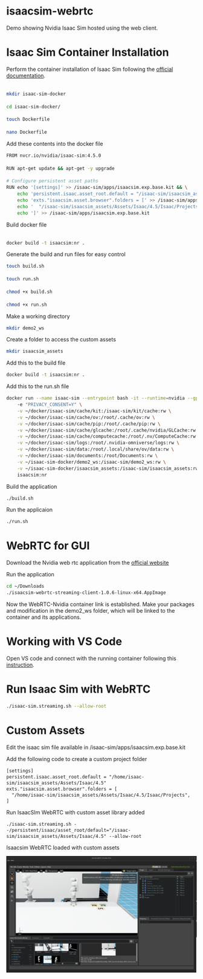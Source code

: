 # isaacsim-webrtc
Demo showing Nvidia Isaac Sim hosted using the web client.

# Isaac Sim Container Installation

Perform the container installation of Isaac Sim following the [official documentation](https://docs.isaacsim.omniverse.nvidia.com/latest/installation/install_container.html).


```bash

mkdir isaac-sim-docker

cd isaac-sim-docker/

touch Dockerfile

nano Dockerfile

```

Add these contents into the docker file

```bash
FROM nvcr.io/nvidia/isaac-sim:4.5.0

RUN apt-get update && apt-get -y upgrade

# Configure persistent asset paths
RUN echo '[settings]' >> /isaac-sim/apps/isaacsim.exp.base.kit && \
    echo 'persistent.isaac.asset_root.default = "/isaac-sim/isaacsim_assets/Assets/Isaac/4.5"' >> /isaac-sim/apps/isaacsim.exp.base.kit && \
    echo 'exts."isaacsim.asset.browser".folders = [' >> /isaac-sim/apps/isaacsim.exp.base.kit && \
    echo '  "/isaac-sim/isaacsim_assets/Assets/Isaac/4.5/Isaac/Projects",' >> /isaac-sim/apps/isaacsim.exp.base.kit && \
    echo ']' >> /isaac-sim/apps/isaacsim.exp.base.kit
```
Build docker file

```bash

docker build -t isaacsim:nr . 

```
Generate the build and run files for easy control

```bash
touch build.sh

touch run.sh

chmod +x build.sh

chmod +x run.sh
```
Make a working directory
```bash
mkdir demo2_ws

```
Create a folder to access the custom assets
```bash
mkdir isaacsim_assets

```

Add this to the build file

```bash
docker build -t isaacsim:nr .
```

Add this to the run.sh file

```bash
docker run --name isaac-sim --entrypoint bash -it --runtime=nvidia --gpus all -e "ACCEPT_EULA=Y" --rm ->
    -e "PRIVACY_CONSENT=Y" \
    -v ~/docker/isaac-sim/cache/kit:/isaac-sim/kit/cache:rw \
    -v ~/docker/isaac-sim/cache/ov:/root/.cache/ov:rw \
    -v ~/docker/isaac-sim/cache/pip:/root/.cache/pip:rw \
    -v ~/docker/isaac-sim/cache/glcache:/root/.cache/nvidia/GLCache:rw \
    -v ~/docker/isaac-sim/cache/computecache:/root/.nv/ComputeCache:rw \
    -v ~/docker/isaac-sim/logs:/root/.nvidia-omniverse/logs:rw \
    -v ~/docker/isaac-sim/data:/root/.local/share/ov/data:rw \
    -v ~/docker/isaac-sim/documents:/root/Documents:rw \
    -v ~/isaac-sim-docker/demo2_ws:/isaac-sim/demo2_ws:rw \
    -v ~/isaac-sim-docker/isaacsim_assets:/isaac-sim/isaacsim_assets:rw \
    isaacsim:nr
```

Build the application
```bash
./build.sh
```

Run the applicaion 
```bash
./run.sh
```

# WebRTC for GUI

Download the Nvidia web rtc application from the [official website](https://docs.isaacsim.omniverse.nvidia.com/latest/installation/manual_livestream_clients.html)


Run the application

```bash
cd ~/Downloads
./isaacsim-webrtc-streaming-client-1.0.6-linux-x64.AppImage 
```

Now the WebRTC-Nvidia container link is established. Make your packages and modification in the demo2_ws folder, which will be linked to the container and its applications.


# Working with VS Code
Open VS code and connect with the running container following this [instruction](https://learn.microsoft.com/en-us/visualstudio/docker/tutorials/docker-tutorial).

# Run Isaac Sim with WebRTC

```bash
./isaac-sim.streaming.sh --allow-root 
```

# Custom Assets
Edit the isaac sim file available in /isaac-sim/apps/isaacsim.exp.base.kit

Add the following code to create a custom project folder

```
[settings]
persistent.isaac.asset_root.default = "/home/isaac-sim/isaacsim_assets/Assets/Isaac/4.5"
exts."isaacsim.asset.browser".folders = [
  "/home/isaac-sim/isaacsim_assets/Assets/Isaac/4.5/Isaac/Projects",
]
```
Run IsaacSIm WebRTC with custom asset library added
```
./isaac-sim.streaming.sh --/persistent/isaac/asset_root/default="/isaac-sim/isaacsim_assets/Assets/Isaac/4.5" --allow-root

```

Isaacsim WebRTC loaded with custom assets

![alt text](image.png)
